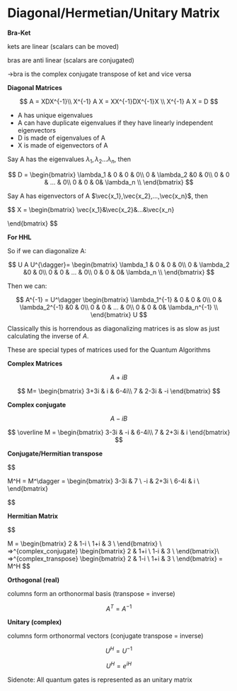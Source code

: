 # Diagonal/Hermetian/Unitary Matrix

**Bra-Ket** 

kets are linear (scalars can be moved)

bras are anti linear (scalars are conjugated)

→bra is the complex conjugate transpose of ket and vice versa

**Diagonal Matrices**

$$
A = XDX^{-1}\\
X^{-1} A X = XX^{-1}DX^{-1}X \\
X^{-1} A X = D
$$

- A has unique eigenvalues
- A can have duplicate eigenvalues if they have linearly independent eigenvectors
- D is made of eigenvalues of A
- X is made of eigenvectors of A

Say A has the eigenvalues $\lambda_1,  \lambda_2 …  \lambda_n$, then

$$
D = \begin{bmatrix}
\lambda_1 & 0 & 0 & 0\\
 0 & \lambda_2 &0 & 0\\
 0 & 0 & ... & 0\\
 0 & 0 & 0& \lambda_n \\
\end{bmatrix}
$$

Say A has eigenvectors of A $\vec{x_1},\vec{x_2},…,\vec{x_n}$, then

$$
X = \begin{bmatrix}
\vec{x_1}&\vec{x_2}&…&\vec{x_n}

\end{bmatrix}
$$

**For HHL**

So if we can diagonalize A:

$$
 U A U^{\dagger}=  \begin{bmatrix}
\lambda_1 & 0 & 0 & 0\\
 0 & \lambda_2 &0 & 0\\
 0 & 0 & ... & 0\\
 0 & 0 & 0& \lambda_n \\
\end{bmatrix}
$$

Then we can: 

$$
A^{-1} = 
U^\dagger 
\begin{bmatrix}
\lambda_1^{-1} & 0 & 0 & 0\\
 0 & \lambda_2^{-1} &0 & 0\\
 0 & 0 & ... & 0\\
 0 & 0 & 0& \lambda_n^{-1} \\
\end{bmatrix} U
$$

Classically this is horrendous as diagonalizing matrices is as slow as just calculating the inverse of $A$.

These are special types of matrices used for the Quantum Algorithms 

**Complex Matrices**

$$
A + i B
$$

$$
M= \begin{bmatrix}
3+3i & i & 6-4i\\
7 & 2-3i & -i
\end{bmatrix}
$$

**Complex conjugate** 

$$
A - i B
$$

$$
\overline M = \begin{bmatrix}
3-3i & -i & 6-4i\\
7 & 2+3i & i
\end{bmatrix}
$$

**Conjugate/Hermitian transpose**  

$$

M^H = M^\dagger =
\begin{bmatrix}
    3-3i & 7 \\
    -i & 2+3i \\
    6-4i & i \\
\end{bmatrix}

$$

**Hermitian Matrix** 

$$

M =
\begin{bmatrix}
    2 & 1-i \\
    1+i & 3 \\
\end{bmatrix} \\
=>^{complex_conjugate} 
\begin{bmatrix}
    2 & 1+i \\
    1-i & 3 \\
\end{bmatrix}\\
=>^{complex_transpose} 
\begin{bmatrix}
    2 & 1-i \\
    1+i & 3 \\
\end{bmatrix} 
= M^H
$$

**Orthogonal (real)**

columns form an orthonormal basis (transpose = inverse)

$$
A^T = A^{-1}
$$

**Unitary (complex)**

columns form orthonormal vectors (conjugate transpose = inverse)

$$
U^H = U^{-1}
$$

$$
U^H = e^{iH}
$$

Sidenote: All quantum gates is represented as an unitary matrix